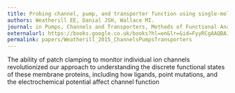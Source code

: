 ```yaml
---
title: Probing channel, pump, and transporter function using single-molecule fluorescence.
authors: Weatherill EE, Danial JSH, Wallace MI.
journal: in Pumps, Channels and Transporters, Methods of Functional Analysis. Wiley 2015
externalurl: https://books.google.co.uk/books?hl=en&lr=&id=FyyRCgAAQBAJ&oi=fnd&pg=PA299&ots=-0K1gJmhkr&sig=ojUlp1awsWNzHhdHnGLSfbDpv8U
permalink: papers/Weatherill_2015_ChannelsPumpsTransporters
---
```

The ability of patch clamping to monitor individual ion channels revolutionized our approach to understanding the discrete functional states of these membrane proteins, including how ligands, point mutations, and the electrochemical potential affect channel function